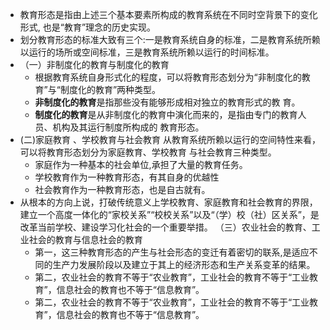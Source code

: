 - 教育形态是指由上述三个基本要素所构成的教育系统在不同时空背景下的变化形式,
  也是“教育”理念的历史实现。
- 划分教育形态的标准大致有三个:一是教育系统自身的标准，二是教育系统所赖以运行的场所或空间标准，三是教育系统所赖以运行的时间标准。
- （一）非制度化的教育与制度化的教育
	- 根据教育系统自身形式化的程度，可以将教育形态划分为“非制度化的教育”与“制度化的教育”两种类型。
	- **非制度化的教育**是指那些没有能够形成相对独立的教育形式的教
	  育。
	- **制度化的教育**是从非制度化的教育中演化而来的，是指由专门的教育人员、机构及其运行制度所构成的
	  教育形态。
- (二)家庭教育 、学校教育与社会教育
  从教育系统所赖以运行的空间特性来看，可以将教育形态划分为家庭教育、学校教育
  与社会教育三种类型。
	- 家庭作为一种基本的社会单位,承担了大量的教育任务。
	- 学校教育作为一种教育形态，有其自身的优越性
	- 社会教育作为一种教育形态，也是自古就有。
- 从根本的方向上说，打破传统意义上学校教育、家庭教育和社会教育的界限，建立一个高度一体化的“家校关系”“校校关系”以及“（学）校（社）区关系”，是改革当前学校、建设学习化社会的一个重要举措。
  （三）农业社会的教育、工业社会的教育与信息社会的教育
	- 第一，这三种教育形态的产生与社会形态的变迁有着密切的联系,是适应不同的生产力发展阶段以及建立于其上的经济形态和生产关系变革的结果。
	- 第二，农业社会的教育不等于“农业教育”，工业社会的教育不等于“工业教育”，信息社会的教育也不等于“信息教育”。
	- 第二，农业社会的教育不等于“农业教育”，工业社会的教育不等于“工业教育”，信息社会的教育也不等于“信息教育”。